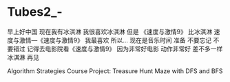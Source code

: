 # Tubes2_-
早上好中国
现在我有冰淇淋
我很喜欢冰淇淋
但是 《速度与激情9》
比冰淇淋
速度与激情—《速度与激情9》
我最喜欢
所以... 现在是音乐时间
准备 不要忘记 不要错过
记得去电影院看《速度与激情9》
因为非常好电影
动作非常好
差不多一样冰淇淋
再见

Algorithm Strategies Course Project: Treasure Hunt Maze with DFS and BFS
